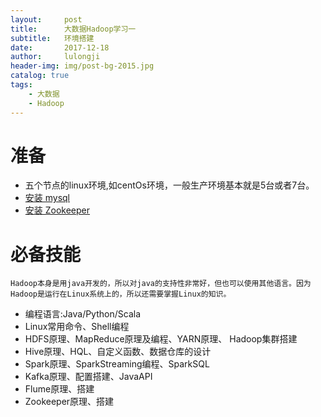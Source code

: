 ```yaml
---
layout:     post
title:      大数据Hadoop学习一
subtitle:   环境搭建
date:       2017-12-18
author:     lulongji
header-img: img/post-bg-2015.jpg
catalog: true
tags:
    - 大数据
    - Hadoop
---
```


# 准备
- 五个节点的linux环境,如centOs环境，一般生产环境基本就是5台或者7台。
- [安装 mysql](http://blog.lulongji.cn/2016/06/22/CentOs%E4%B9%8Bmysql%E6%90%AD%E5%BB%BA/)
- [安装 Zookeeper](http://blog.lulongji.cn/2016/06/30/CentOs%E4%B9%8BZookeepr%E6%90%AD%E5%BB%BA/)

# 必备技能
```Hadoop本身是用java开发的，所以对java的支持性非常好，但也可以使用其他语言。因为Hadoop是运行在Linux系统上的，所以还需要掌握Linux的知识。```

- 编程语言:Java/Python/Scala
- Linux常用命令、Shell编程
- HDFS原理、MapReduce原理及编程、YARN原理、 Hadoop集群搭建
- Hive原理、HQL、自定义函数、数据仓库的设计
- Spark原理、SparkStreaming编程、SparkSQL
- Kafka原理、配置搭建、JavaAPI
- Flume原理、搭建
- Zookeeper原理、搭建



